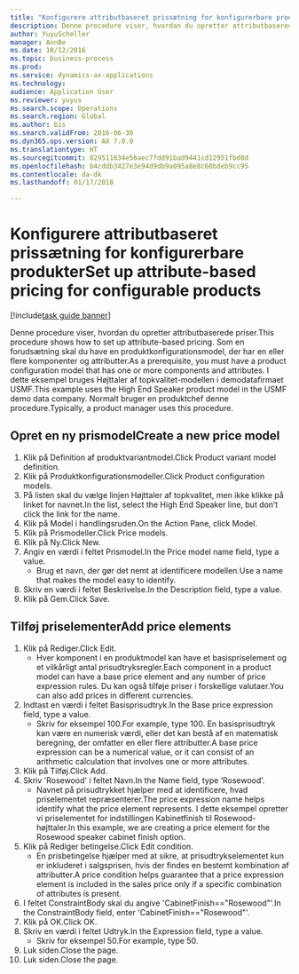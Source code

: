 ```yaml
--- 
title: "Konfigurere attributbaseret prissætning for konfigurerbare produkter"
description: Denne procedure viser, hvordan du opretter attributbaserede priser.
author: YuyuScheller
manager: AnnBe
ms.date: 10/12/2016
ms.topic: business-process
ms.prod: 
ms.service: dynamics-ax-applications
ms.technology: 
audience: Application User
ms.reviewer: yuyus
ms.search.scope: Operations
ms.search.region: Global
ms.author: bis
ms.search.validFrom: 2016-06-30
ms.dyn365.ops.version: AX 7.0.0
ms.translationtype: HT
ms.sourcegitcommit: 029511634e56aec7fdd91bad9441cd12951fbd8d
ms.openlocfilehash: b4cddb3427e3e94d9db9a095a8e8c60bdeb9cc95
ms.contentlocale: da-dk
ms.lasthandoff: 01/17/2018

---
```

# <a name="set-up-attribute-based-pricing-for-configurable-products"></a><span data-ttu-id="4f18a-103">Konfigurere attributbaseret prissætning for konfigurerbare produkter</span><span class="sxs-lookup"><span data-stu-id="4f18a-103">Set up attribute-based pricing for configurable products</span></span>

[!include[task guide banner](../../includes/task-guide-banner.md)]

<span data-ttu-id="4f18a-104">Denne procedure viser, hvordan du opretter attributbaserede priser.</span><span class="sxs-lookup"><span data-stu-id="4f18a-104">This procedure shows how to set up attribute-based pricing.</span></span> <span data-ttu-id="4f18a-105">Som en forudsætning skal du have en produktkonfigurationsmodel, der har en eller flere komponenter og attributter.</span><span class="sxs-lookup"><span data-stu-id="4f18a-105">As a prerequisite, you must have a product configuration model that has one or more components and attributes.</span></span> <span data-ttu-id="4f18a-106">I dette eksempel bruges Højttaler af topkvalitet-modellen i demodatafirmaet USMF.</span><span class="sxs-lookup"><span data-stu-id="4f18a-106">This example uses the High End Speaker product model in the USMF demo data company.</span></span> <span data-ttu-id="4f18a-107">Normalt bruger en produktchef denne procedure.</span><span class="sxs-lookup"><span data-stu-id="4f18a-107">Typically, a product manager uses this procedure.</span></span>


## <a name="create-a-new-price-model"></a><span data-ttu-id="4f18a-108">Opret en ny prismodel</span><span class="sxs-lookup"><span data-stu-id="4f18a-108">Create a new price model</span></span>
1. <span data-ttu-id="4f18a-109">Klik på Definition af produktvariantmodel.</span><span class="sxs-lookup"><span data-stu-id="4f18a-109">Click Product variant model definition.</span></span>
2. <span data-ttu-id="4f18a-110">Klik på Produktkonfigurationsmodeller.</span><span class="sxs-lookup"><span data-stu-id="4f18a-110">Click Product configuration models.</span></span>
3. <span data-ttu-id="4f18a-111">På listen skal du vælge linjen Højttaler af topkvalitet, men ikke klikke på linket for navnet.</span><span class="sxs-lookup"><span data-stu-id="4f18a-111">In the list, select the High End Speaker line, but don’t click the link for the name.</span></span>
4. <span data-ttu-id="4f18a-112">Klik på Model i handlingsruden.</span><span class="sxs-lookup"><span data-stu-id="4f18a-112">On the Action Pane, click Model.</span></span>
5. <span data-ttu-id="4f18a-113">Klik på Prismodeller.</span><span class="sxs-lookup"><span data-stu-id="4f18a-113">Click Price models.</span></span>
6. <span data-ttu-id="4f18a-114">Klik på Ny.</span><span class="sxs-lookup"><span data-stu-id="4f18a-114">Click New.</span></span>
7. <span data-ttu-id="4f18a-115">Angiv en værdi i feltet Prismodel.</span><span class="sxs-lookup"><span data-stu-id="4f18a-115">In the Price model name field, type a value.</span></span>
    * <span data-ttu-id="4f18a-116">Brug et navn, der gør det nemt at identificere modellen.</span><span class="sxs-lookup"><span data-stu-id="4f18a-116">Use a name that makes the model easy to identify.</span></span>  
8. <span data-ttu-id="4f18a-117">Skriv en værdi i feltet Beskrivelse.</span><span class="sxs-lookup"><span data-stu-id="4f18a-117">In the Description field, type a value.</span></span>
9. <span data-ttu-id="4f18a-118">Klik på Gem.</span><span class="sxs-lookup"><span data-stu-id="4f18a-118">Click Save.</span></span>

## <a name="add-price-elements"></a><span data-ttu-id="4f18a-119">Tilføj priselementer</span><span class="sxs-lookup"><span data-stu-id="4f18a-119">Add price elements</span></span>
1. <span data-ttu-id="4f18a-120">Klik på Rediger.</span><span class="sxs-lookup"><span data-stu-id="4f18a-120">Click Edit.</span></span>
    * <span data-ttu-id="4f18a-121">Hver komponent i en produktmodel kan have et basispriselement og et vilkårligt antal prisudtryksregler.</span><span class="sxs-lookup"><span data-stu-id="4f18a-121">Each component in a product model can have a base price element and any number of price expression rules.</span></span> <span data-ttu-id="4f18a-122">Du kan også tilføje priser i forskellige valutaer.</span><span class="sxs-lookup"><span data-stu-id="4f18a-122">You can also add prices in different currencies.</span></span>  
2. <span data-ttu-id="4f18a-123">Indtast en værdi i feltet Basisprisudtryk.</span><span class="sxs-lookup"><span data-stu-id="4f18a-123">In the Base price expression field, type a value.</span></span>
    * <span data-ttu-id="4f18a-124">Skriv for eksempel 100.</span><span class="sxs-lookup"><span data-stu-id="4f18a-124">For example, type 100.</span></span>   <span data-ttu-id="4f18a-125">En basisprisudtryk kan være en numerisk værdi, eller det kan bestå af en matematisk beregning, der omfatter en eller flere attributter.</span><span class="sxs-lookup"><span data-stu-id="4f18a-125">A base price expression can be a numerical value, or it can consist of an arithmetic calculation that involves one or more attributes.</span></span>  
3. <span data-ttu-id="4f18a-126">Klik på Tilføj.</span><span class="sxs-lookup"><span data-stu-id="4f18a-126">Click Add.</span></span>
4. <span data-ttu-id="4f18a-127">Skriv 'Rosewood' i feltet Navn.</span><span class="sxs-lookup"><span data-stu-id="4f18a-127">In the Name field, type ‘Rosewood’.</span></span>
    * <span data-ttu-id="4f18a-128">Navnet på prisudtrykket hjælper med at identificere, hvad priselementet repræsenterer.</span><span class="sxs-lookup"><span data-stu-id="4f18a-128">The price expression name helps identify what the price element represents.</span></span> <span data-ttu-id="4f18a-129">I dette eksempel opretter vi priselementet for indstillingen Kabinetfinish til Rosewood-højttaler.</span><span class="sxs-lookup"><span data-stu-id="4f18a-129">In this example, we are creating a price element for the Rosewood speaker cabinet finish option.</span></span>  
5. <span data-ttu-id="4f18a-130">Klik på Rediger betingelse.</span><span class="sxs-lookup"><span data-stu-id="4f18a-130">Click Edit condition.</span></span>
    * <span data-ttu-id="4f18a-131">En prisbetingelse hjælper med at sikre, at prisudtrykselementet kun er inkluderet i salgsprisen, hvis der findes en bestemt kombination af attributter.</span><span class="sxs-lookup"><span data-stu-id="4f18a-131">A price condition helps guarantee that a price expression element is included in the sales price only if a specific combination of attributes is present.</span></span>  
6. <span data-ttu-id="4f18a-132">I feltet ConstraintBody skal du angive 'CabinetFinish=="Rosewood"'.</span><span class="sxs-lookup"><span data-stu-id="4f18a-132">In the ConstraintBody field, enter 'CabinetFinish=="Rosewood"'.</span></span>
7. <span data-ttu-id="4f18a-133">Klik på OK.</span><span class="sxs-lookup"><span data-stu-id="4f18a-133">Click OK.</span></span>
8. <span data-ttu-id="4f18a-134">Skriv en værdi i feltet Udtryk.</span><span class="sxs-lookup"><span data-stu-id="4f18a-134">In the Expression field, type a value.</span></span>
    * <span data-ttu-id="4f18a-135">Skriv for eksempel 50.</span><span class="sxs-lookup"><span data-stu-id="4f18a-135">For example, type 50.</span></span>  
9. <span data-ttu-id="4f18a-136">Luk siden.</span><span class="sxs-lookup"><span data-stu-id="4f18a-136">Close the page.</span></span>
10. <span data-ttu-id="4f18a-137">Luk siden.</span><span class="sxs-lookup"><span data-stu-id="4f18a-137">Close the page.</span></span>


